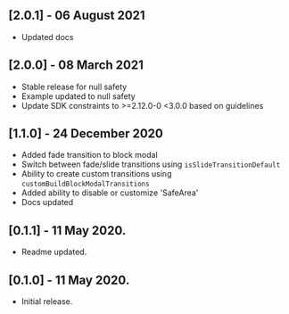 ## [2.0.1] - 06 August 2021
* Updated docs

## [2.0.0] - 08 March 2021
* Stable release for null safety
* Example updated to null safety
* Update SDK constraints to >=2.12.0-0 <3.0.0 based on guidelines

## [1.1.0] - 24 December 2020

* Added fade transition to block modal
* Switch between fade/slide transitions using `isSlideTransitionDefault`
* Ability to create custom transitions using `customBuildBlockModalTransitions`
* Added ability to disable or customize 'SafeArea'
* Docs updated
  
## [0.1.1] - 11 May 2020.

* Readme updated.

## [0.1.0] - 11 May 2020.

* Initial release.
